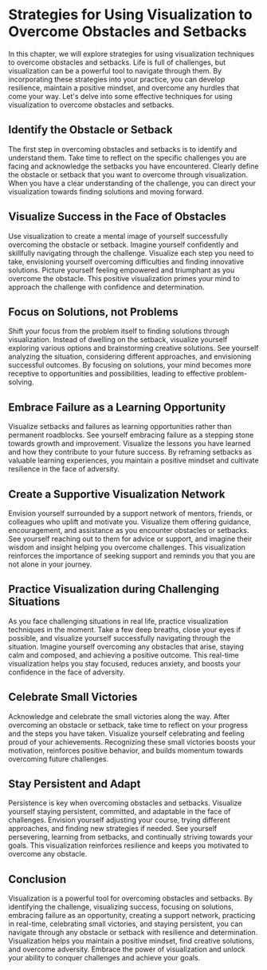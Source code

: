 Strategies for Using Visualization to Overcome Obstacles and Setbacks
================================================================================

In this chapter, we will explore strategies for using visualization techniques to overcome obstacles and setbacks. Life is full of challenges, but visualization can be a powerful tool to navigate through them. By incorporating these strategies into your practice, you can develop resilience, maintain a positive mindset, and overcome any hurdles that come your way. Let's delve into some effective techniques for using visualization to overcome obstacles and setbacks.

Identify the Obstacle or Setback
--------------------------------

The first step in overcoming obstacles and setbacks is to identify and understand them. Take time to reflect on the specific challenges you are facing and acknowledge the setbacks you have encountered. Clearly define the obstacle or setback that you want to overcome through visualization. When you have a clear understanding of the challenge, you can direct your visualization towards finding solutions and moving forward.

Visualize Success in the Face of Obstacles
------------------------------------------

Use visualization to create a mental image of yourself successfully overcoming the obstacle or setback. Imagine yourself confidently and skillfully navigating through the challenge. Visualize each step you need to take, envisioning yourself overcoming difficulties and finding innovative solutions. Picture yourself feeling empowered and triumphant as you overcome the obstacle. This positive visualization primes your mind to approach the challenge with confidence and determination.

Focus on Solutions, not Problems
--------------------------------

Shift your focus from the problem itself to finding solutions through visualization. Instead of dwelling on the setback, visualize yourself exploring various options and brainstorming creative solutions. See yourself analyzing the situation, considering different approaches, and envisioning successful outcomes. By focusing on solutions, your mind becomes more receptive to opportunities and possibilities, leading to effective problem-solving.

Embrace Failure as a Learning Opportunity
-----------------------------------------

Visualize setbacks and failures as learning opportunities rather than permanent roadblocks. See yourself embracing failure as a stepping stone towards growth and improvement. Visualize the lessons you have learned and how they contribute to your future success. By reframing setbacks as valuable learning experiences, you maintain a positive mindset and cultivate resilience in the face of adversity.

Create a Supportive Visualization Network
-----------------------------------------

Envision yourself surrounded by a support network of mentors, friends, or colleagues who uplift and motivate you. Visualize them offering guidance, encouragement, and assistance as you encounter obstacles or setbacks. See yourself reaching out to them for advice or support, and imagine their wisdom and insight helping you overcome challenges. This visualization reinforces the importance of seeking support and reminds you that you are not alone in your journey.

Practice Visualization during Challenging Situations
----------------------------------------------------

As you face challenging situations in real life, practice visualization techniques in the moment. Take a few deep breaths, close your eyes if possible, and visualize yourself successfully navigating through the situation. Imagine yourself overcoming any obstacles that arise, staying calm and composed, and achieving a positive outcome. This real-time visualization helps you stay focused, reduces anxiety, and boosts your confidence in the face of adversity.

Celebrate Small Victories
-------------------------

Acknowledge and celebrate the small victories along the way. After overcoming an obstacle or setback, take time to reflect on your progress and the steps you have taken. Visualize yourself celebrating and feeling proud of your achievements. Recognizing these small victories boosts your motivation, reinforces positive behavior, and builds momentum towards overcoming future challenges.

Stay Persistent and Adapt
-------------------------

Persistence is key when overcoming obstacles and setbacks. Visualize yourself staying persistent, committed, and adaptable in the face of challenges. Envision yourself adjusting your course, trying different approaches, and finding new strategies if needed. See yourself persevering, learning from setbacks, and continually striving towards your goals. This visualization reinforces resilience and keeps you motivated to overcome any obstacle.

Conclusion
----------

Visualization is a powerful tool for overcoming obstacles and setbacks. By identifying the challenge, visualizing success, focusing on solutions, embracing failure as an opportunity, creating a support network, practicing in real-time, celebrating small victories, and staying persistent, you can navigate through any obstacle or setback with resilience and determination. Visualization helps you maintain a positive mindset, find creative solutions, and overcome adversity. Embrace the power of visualization and unlock your ability to conquer challenges and achieve your goals.
